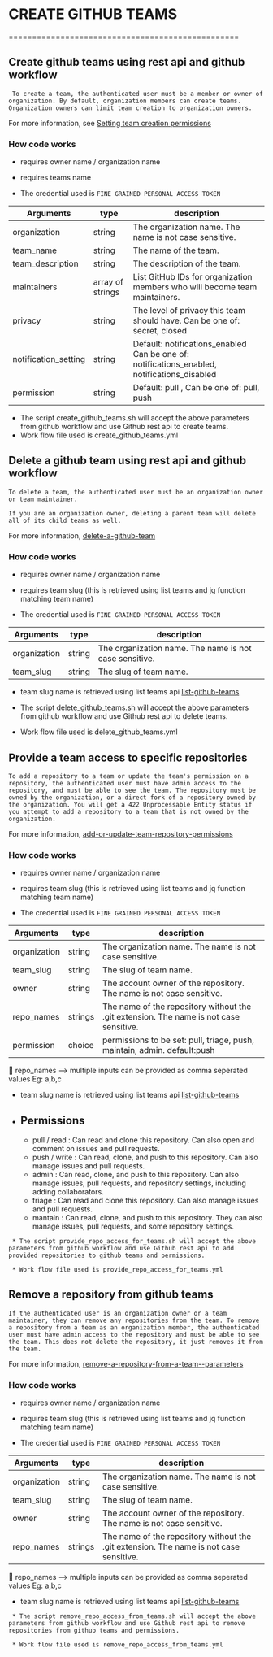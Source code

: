 # CREATE GITHUB TEAMS
=================================================

## Create github teams using rest api and github workflow

```
 To create a team, the authenticated user must be a member or owner of organization. By default, organization members can create teams. Organization owners can limit team creation to organization owners. 
```

For more information, see [Setting team creation permissions](https://docs.github.com/en/rest/teams/teams?apiVersion=2022-11-28#create-a-team)

### How code works
* requires owner name / organization name
* requires teams name

* The credential used is ```FINE GRAINED PERSONAL ACCESS TOKEN```

|Arguments | type|description|
|----------|-----|-----------|
| organization | string| The organization name. The name is not case sensitive.|
| team_name  | string |The name of the team.|
| team_description| string | The description of the team.|
| maintainers | array of strings | List GitHub IDs for organization members who will become team maintainers.|
| privacy | string | The level of privacy this team should have. Can be one of: secret, closed |
| notification_setting | string | Default: notifications_enabled Can be one of: notifications_enabled, notifications_disabled |
| permission | string | Default: pull , Can be one of: pull, push |

 * The script create_github_teams.sh will accept the above parameters from github workflow and use Github rest api to create teams.
 * Work flow file used is create_github_teams.yml


## Delete a github team using rest api and github workflow

```
To delete a team, the authenticated user must be an organization owner or team maintainer.

If you are an organization owner, deleting a parent team will delete all of its child teams as well.
```
For more information, [delete-a-github-team](https://docs.github.com/en/rest/teams/teams?apiVersion=2022-11-28#delete-a-team)

### How code works
* requires owner name / organization name
* requires team slug (this is retrieved using list teams and jq function matching team name)

* The credential used is ```FINE GRAINED PERSONAL ACCESS TOKEN```

|Arguments | type|description|
|----------|-----|-----------|
| organization | string| The organization name. The name is not case sensitive.|
| team_slug  | string |The slug of team name.|

* team slug name is retrieved using list teams api  [list-github-teams](https://docs.github.com/en/rest/teams/teams?apiVersion=2022-11-28#list-teams)

 * The script delete_github_teams.sh will accept the above parameters from github workflow and use Github rest api to delete teams.
 * Work flow file used is delete_github_teams.yml

 ## Provide a team access to specific repositories

 ```
 To add a repository to a team or update the team's permission on a repository, the authenticated user must have admin access to the repository, and must be able to see the team. The repository must be owned by the organization, or a direct fork of a repository owned by the organization. You will get a 422 Unprocessable Entity status if you attempt to add a repository to a team that is not owned by the organization.
 ```

For more information, [add-or-update-team-repository-permissions](https://docs.github.com/en/rest/teams/teams?apiVersion=2022-11-28#add-or-update-team-repository-permissions)

### How code works
* requires owner name / organization name
* requires team slug (this is retrieved using list teams and jq function matching team name)

* The credential used is ```FINE GRAINED PERSONAL ACCESS TOKEN```

|Arguments | type|description|
|----------|-----|-----------|
| organization | string| The organization name. The name is not case sensitive.|
| team_slug  | string |The slug of team name.|
| owner | string | The account owner of the repository. The name is not case sensitive.|
| repo_names | strings | The name of the repository without the .git extension. The name is not case sensitive.|
| permission | choice | permissions to be set: pull, triage, push, maintain, admin. default:push |

:pushpin: repo_names --> multiple inputs can be provided as comma seperated values Eg: a,b,c

* team slug name is retrieved using list teams api  [list-github-teams](https://docs.github.com/en/rest/teams/teams?apiVersion=2022-11-28#list-teams)

* Permissions
  -----------
  * pull / read : Can read and clone this repository. Can also open and comment on issues and pull requests.
  * push / write : Can read, clone, and push to this repository. Can also manage issues and pull requests.
  * admin : Can read, clone, and push to this repository. Can also manage issues, pull requests, and repository settings, including adding collaborators.
  * triage : Can read and clone this repository. Can also manage issues and pull requests.
  * mantain : Can read, clone, and push to this repository. They can also manage issues, pull requests, and some repository settings. 

```
 * The script provide_repo_access_for_teams.sh will accept the above parameters from github workflow and use Github rest api to add provided repositories to github teams and permissions.
 
 * Work flow file used is provide_repo_access_for_teams.yml
```

## Remove a repository from github teams

```
If the authenticated user is an organization owner or a team maintainer, they can remove any repositories from the team. To remove a repository from a team as an organization member, the authenticated user must have admin access to the repository and must be able to see the team. This does not delete the repository, it just removes it from the team.
```
For more information, [remove-a-repository-from-a-team--parameters](https://docs.github.com/en/rest/teams/teams?apiVersion=2022-11-28#remove-a-repository-from-a-team--parameters)

### How code works
* requires owner name / organization name
* requires team slug (this is retrieved using list teams and jq function matching team name)


* The credential used is ```FINE GRAINED PERSONAL ACCESS TOKEN```

|Arguments | type|description|
|----------|-----|-----------|
| organization | string| The organization name. The name is not case sensitive.|
| team_slug  | string |The slug of team name.|
| owner | string | The account owner of the repository. The name is not case sensitive.|
| repo_names | strings | The name of the repository without the .git extension. The name is not case sensitive.|

:pushpin: repo_names --> multiple inputs can be provided as comma seperated values Eg: a,b,c

* team slug name is retrieved using list teams api  [list-github-teams](https://docs.github.com/en/rest/teams/teams?apiVersion=2022-11-28#list-teams)

```
 * The script remove_repo_access_from_teams.sh will accept the above parameters from github workflow and use Github rest api to remove  repositories from github teams and permissions.
 
 * Work flow file used is remove_repo_access_from_teams.yml
```